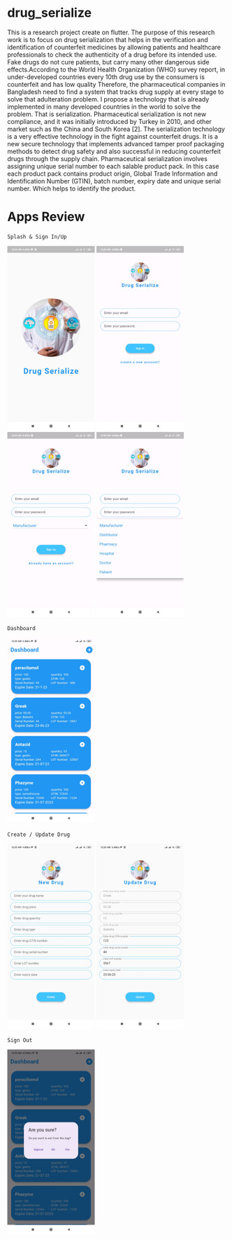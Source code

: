 # drug_serialize

This is a research project create on flutter. The purpose of this research work is to focus on drug serialization that helps in the verification and identification of counterfeit medicines by allowing patients and healthcare professionals to check the authenticity of a drug before its intended use.
Fake drugs do not cure patients, but carry many other dangerous side effects.According to the World Health Organization (WHO) survey report, in under-developed countries every 10th drug use by the consumers is counterfeit and has low quality
Therefore, the pharmaceutical companies in Bangladesh need to find a system that tracks drug supply at every stage to solve that adulteration problem. I propose a technology that is already implemented in many developed countries in the world to solve the problem. That is serialization. Pharmaceutical serialization is not new compliance, and it was initially introduced by Turkey in 2010, and other market such as the China and South Korea [2]. The serialization technology is a very effective technology in the fight against counterfeit drugs. It is a new secure technology that implements advanced tamper proof packaging methods to detect drug safety and also successful in reducing counterfeit drugs through the supply chain. Pharmaceutical serialization involves assigning unique serial number to each salable product pack. In this case each product pack contains product origin, Global Trade Information and Identification Number (GTIN), batch number, expiry date and unique serial number. Which helps to identify the product.

# Apps Review

`Splash & Sign In/Up`

<p>
  <img src="https://github.com/Saruj-chy/drug_serialize/blob/main/ss_drug_serialize/splash.jpg"   width="200" title="Sign In">
  <img src="https://github.com/Saruj-chy/drug_serialize/blob/main/ss_drug_serialize/sign_in.jpg"   width="200" title="Sign In">
  <img src="https://github.com/Saruj-chy/drug_serialize/blob/main/ss_drug_serialize/sign_up.jpg"   width="200" title="Sign Up">
  <img src="https://github.com/Saruj-chy/drug_serialize/blob/main/ss_drug_serialize/sign_up_dropdown.jpg"   width="200" title="Sign Up 2">
  
</p>

`Dashboard`

<p>
  <img src="https://github.com/Saruj-chy/drug_serialize/blob/main/ss_drug_serialize/dashboard.jpg"   width="200" title="dashboard">
</p>

`Create / Update Drug`

<p>
  <img src="https://github.com/Saruj-chy/drug_serialize/blob/main/ss_drug_serialize/create_drug.jpg"   width="200" title="create">
  <img src="https://github.com/Saruj-chy/drug_serialize/blob/main/ss_drug_serialize/update_drug.jpg"   width="200" title="update">
</p>

`Sign Out`

<p>
  <img src="https://github.com/Saruj-chy/drug_serialize/blob/main/ss_drug_serialize/sign_out.jpg"   width="200" title="dashboard">
</p>
